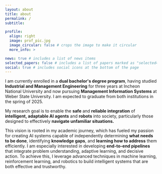 ```yaml
---
layout: about
title: about
permalink: /
subtitle: 

profile:
  align: right
  image: prof_pic.jpg
  image_circular: false # crops the image to make it circular
  more_info: >

news: true # includes a list of news items
selected_papers: false # includes a list of papers marked as "selected={true}"
social: true # includes social icons at the bottom of the page
---
```


I am currently enrolled in a <b>dual bachelor's degree program</b>, having studied <b>Industrial and Management Engineering</b> for three years at Incheon National University and now pursuing <b>Management Information Systems</b> at Weber State University. I am expected to graduate from both institutions in the spring of 2025.

My research goal is to enable the <b>safe</b> and <b>reliable integration</b> of <b>intelligent, adaptable AI agents</b> and <b>robots</b> into society, particularly those designed to effectively <b>navigate unfamiliar situations.</b>

This vision is rooted in my academic journey, which has fueled my passion for creating AI systems capable of independently determining <b>what needs to be done</b>, identifying <b>knowledge gaps</b>, and <b>learning how to address</b> them efficiently. I am especially interested in developing <b>end-to-end pipelines</b> that integrate problem understanding, adaptive learning, and decisive action. To achieve this, I leverage advanced techniques in machine learning, reinforcement learning, and robotics to build intelligent systems that are both effective and trustworthy.
